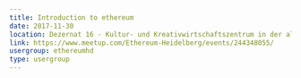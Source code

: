 ```yaml
---
title: Introduction to ethereum
date: 2017-11-30
location: Dezernat 16 - Kultur- und Kreativwirtschaftszentrum in der alten Feuerwache, Heidelberg
link: https://www.meetup.com/Ethereum-Heidelberg/events/244348055/
usergroup: ethereumhd
type: usergroup
---
```

